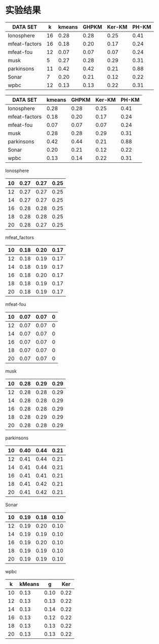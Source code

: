 # 实验结果



| DATA SET      | k    | kmeans | GHPKM | Ker-KM | PH-KM |
| ------------- | ---- | ------ | ----- | ------ | ----- |
| Ionosphere    | 16   | 0.28   | 0.28  | 0.25   | 0.41  |
| mfeat-factors | 16   | 0.18   | 0.20  | 0.17   | 0.24  |
| mfeat-fou     | 12   | 0.07   | 0.07  | 0.07   | 0.24  |
| musk          | 5    | 0.27   | 0.28  | 0.29   | 0.31  |
| parkinsons    | 11   | 0.42   | 0.42  | 0.21   | 0.88  |
| Sonar         | 7    | 0.20   | 0.21  | 0.12   | 0.22  |
| wpbc          | 12   | 0.13   | 0.13  | 0.22   | 0.31  |







| DATA SET      | kmeans | GHPKM | Ker-KM | PH-KM |
| ------------- | ------ | ----- | ------ | ----- |
| Ionosphere    | 0.28   | 0.28  | 0.25   | 0.41  |
| mfeat-factors | 0.18   | 0.20  | 0.17   | 0.24  |
| mfeat-fou     | 0.07   | 0.07  | 0.07   | 0.24  |
| musk          | 0.28   | 0.28  | 0.29   | 0.31  |
| parkinsons    | 0.42   | 0.44  | 0.21   | 0.88  |
| Sonar         | 0.20   | 0.21  | 0.12   | 0.22  |
| wpbc          | 0.13   | 0.14  | 0.22   | 0.31  |





Ionosphere

| 10   | 0.27 | 0.27 | 0.25 |
| ---- | ---- | ---- | ---- |
| 12   | 0.27 | 0.27 | 0.25 |
| 14   | 0.27 | 0.27 | 0.25 |
| 16   | 0.28 | 0.28 | 0.25 |
| 18   | 0.28 | 0.28 | 0.25 |
| 20   | 0.28 | 0.27 | 0.25 |

mfeat_factors

| 10   | 0.18 | 0.20 | 0.17 |
| ---- | ---- | ---- | ---- |
| 12   | 0.18 | 0.19 | 0.17 |
| 14   | 0.18 | 0.19 | 0.17 |
| 16   | 0.18 | 0.20 | 0.17 |
| 18   | 0.18 | 0.19 | 0.17 |
| 20   | 0.18 | 0.19 | 0.17 |





mfeat-fou

| 10   | 0.07 | 0.07 | 0    |
| ---- | ---- | ---- | ---- |
| 12   | 0.07 | 0.07 | 0    |
| 14   | 0.07 | 0.07 | 0    |
| 16   | 0.07 | 0.07 | 0    |
| 18   | 0.07 | 0.07 | 0    |
| 20   | 0.07 | 0.07 | 0    |



musk

| 10   | 0.28 | 0.29 | 0.29 |
| ---- | ---- | ---- | ---- |
| 12   | 0.28 | 0.28 | 0.29 |
| 14   | 0.28 | 0.28 | 0.29 |
| 16   | 0.28 | 0.28 | 0.29 |
| 18   | 0.28 | 0.29 | 0.29 |
| 20   | 0.28 | 0.28 | 0.29 |

parkinsons

| 10   | 0.40 | 0.44 | 0.21 |
| ---- | ---- | ---- | ---- |
| 12   | 0.41 | 0.44 | 0.21 |
| 14   | 0.41 | 0.44 | 0.21 |
| 16   | 0.41 | 0.41 | 0.21 |
| 18   | 0.41 | 0.42 | 0.21 |
| 20   | 0.41 | 0.42 | 0.21 |

Sonar

| 10   | 0.19 | 0.18 | 0.10 |
| ---- | ---- | ---- | ---- |
| 12   | 0.19 | 0.20 | 0.10 |
| 14   | 0.19 | 0.19 | 0.10 |
| 16   | 0.19 | 0.20 | 0.10 |
| 18   | 0.19 | 0.19 | 0.10 |
| 20   | 0.19 | 0.19 | 0.10 |

wpbc

| k    | kMeans | g    | Ker  |
| ---- | ------ | ---- | ---- |
| 10   | 0.13   | 0.10 | 0.22 |
| 12   | 0.13   | 0.13 | 0.22 |
| 14   | 0.13   | 0.14 | 0.22 |
| 16   | 0.13   | 0.12 | 0.22 |
| 18   | 0.13   | 0.13 | 0.22 |
| 20   | 0.13   | 0.13 | 0.22 |



